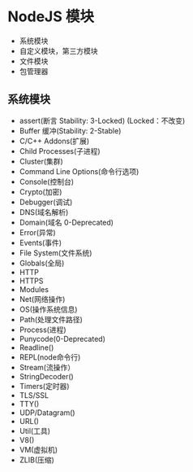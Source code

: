 # NodeJS 模块
- 系统模块
- 自定义模块，第三方模块
- 文件模块
- 包管理器

## 系统模块
- assert(断言 Stability: 3-Locked) (Locked：不改变)
- Buffer 缓冲(Stability: 2-Stable)
- C/C++ Addons(扩展)
- Child Processes(子进程)
- Cluster(集群)
- Command Line Options(命令行选项)
- Console(控制台)
- Crypto(加密)
- Debugger(调试)
- DNS(域名解析)
- Domain(域名 0-Deprecated)
- Error(异常)
- Events(事件)
- File System(文件系统)
- Globals(全局)
- HTTP
- HTTPS
- Modules
- Net(网络操作)
- OS(操作系统信息)
- Path(处理文件路径)
- Process(进程)
- Punycode(0-Deprecated)
- Readline()
- REPL(node命令行)
- Stream(流操作）
- StringDecoder()
- Timers(定时器)
- TLS/SSL
- TTY()
- UDP/Datagram()
- URL()
- Util(工具)
- V8()
- VM(虚拟机)
- ZLIB(压缩)